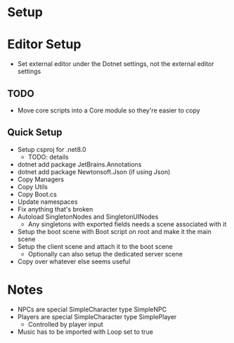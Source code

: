 # Setup

# Editor Setup

* Set external editor under the Dotnet settings, not the external editor settings

## TODO

* Move core scripts into a Core module so they're easier to copy

## Quick Setup

* Setup csproj for .net8.0
  * TODO: details
* dotnet add package JetBrains.Annotations
* dotnet add package Newtonsoft.Json (if using Json)
* Copy Managers
* Copy Utils
* Copy Boot.cs
* Update namespaces
* Fix anything that's broken
* Autoload SingletonNodes and SingletonUINodes
  * Any singletons with exported fields needs a scene associated with it
* Setup the boot scene with Boot script on root and make it the main scene
* Setup the client scene and attach it to the boot scene
  * Optionally can also setup the dedicated server scene
* Copy over whatever else seems useful

# Notes

* NPCs are special SimpleCharacter type SimpleNPC
* Players are special SimpleCharacter type SimplePlayer
  * Controlled by player input
* Music has to be imported with Loop set to true
